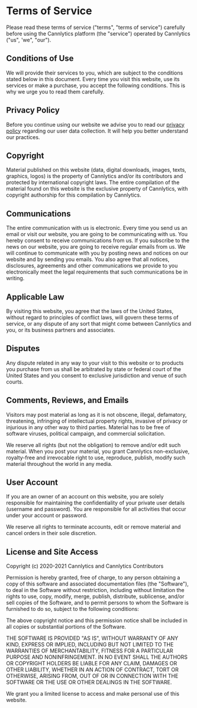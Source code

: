 # Terms of Service

<!-- The Cannlytics Website (the "Website") is hosted on the Google Cloud platform. The Cannlytics name and the Cannlytics Logo are copyright &copy; 2021 Cannlytics and are not included within the assets licensed under the GPL v3 or Free Art licenses.


## reCAPTCHA

We have implemented reCAPTCHA v3 on this site. Your use of reCAPTCHA v3 is subject to the Google [Privacy Policy](https://www.google.com/policies/privacy/) and [Terms of Use](https://www.google.com/policies/terms/). -->

Please read these terms of service ("terms", "terms of service") carefully before using the Cannlytics platform (the "service") operated by Cannlytics ("us", 'we", "our").

## Conditions of Use

We will provide their services to you, which are subject to the conditions stated below in this document. Every time you visit this website, use its services or make a purchase, you accept the following conditions. This is why we urge you to read them carefully.

## Privacy Policy

Before you continue using our website we advise you to read our [privacy policy](/about/legal/privacy-policy) regarding our user data collection. It will help you better understand our practices.

## Copyright

Material published on this website (data, digital downloads, images, texts, graphics, logos) is the property of Cannlytics and/or its contributors and protected by international copyright laws. The entire compilation of the material found on this website is the exclusive property of Cannlytics, with copyright authorship for this compilation by Cannlytics.

## Communications

The entire communication with us is electronic. Every time you send us an email or visit our website, you are going to be communicating with us. You hereby consent to receive communications from us. If you subscribe to the news on our website, you are going to receive regular emails from us. We will continue to communicate with you by posting news and notices on our website and by sending you emails. You also agree that all notices, disclosures, agreements and other communications we provide to you electronically meet the legal requirements that such communications be in writing.

## Applicable Law

By visiting this website, you agree that the laws of the United States, without regard to principles of conflict laws, will govern these terms of service, or any dispute of any sort that might come between Cannlytics and you, or its business partners and associates.

## Disputes

Any dispute related in any way to your visit to this website or to products you purchase from us shall be arbitrated by state or federal court of the United States and you consent to exclusive jurisdiction and venue of such courts.

## Comments, Reviews, and Emails

Visitors may post material as long as it is not obscene, illegal, defamatory, threatening, infringing of intellectual property rights, invasive of privacy or injurious in any other way to third parties. Material has to be free of software viruses, political campaign, and commercial solicitation.

We reserve all rights (but not the obligation) to remove and/or edit such material. When you post your material, you grant Cannlytics non-exclusive, royalty-free and irrevocable right to use, reproduce, publish, modify such material throughout the world in any media.

## User Account

If you are an owner of an account on this website, you are solely responsible for maintaining the confidentiality of your private user details (username and password). You are responsible for all activities that occur under your account or password.

We reserve all rights to terminate accounts, edit or remove material and cancel orders in their sole discretion.

## License and Site Access

Copyright (c) 2020-2021 Cannlytics and Cannlytics Contributors

Permission is hereby granted, free of charge, to any person obtaining
a copy of this software and associated documentation files (the
"Software"), to deal in the Software without restriction, including
without limitation the rights to use, copy, modify, merge, publish,
distribute, sublicense, and/or sell copies of the Software, and to
permit persons to whom the Software is furnished to do so, subject to
the following conditions:

The above copyright notice and this permission notice shall be
included in all copies or substantial portions of the Software.

THE SOFTWARE IS PROVIDED "AS IS", WITHOUT WARRANTY OF ANY KIND,
EXPRESS OR IMPLIED, INCLUDING BUT NOT LIMITED TO THE WARRANTIES OF
MERCHANTABILITY, FITNESS FOR A PARTICULAR PURPOSE AND
NONINFRINGEMENT. IN NO EVENT SHALL THE AUTHORS OR COPYRIGHT HOLDERS BE
LIABLE FOR ANY CLAIM, DAMAGES OR OTHER LIABILITY, WHETHER IN AN ACTION
OF CONTRACT, TORT OR OTHERWISE, ARISING FROM, OUT OF OR IN CONNECTION
WITH THE SOFTWARE OR THE USE OR OTHER DEALINGS IN THE SOFTWARE.

We grant you a limited license to access and make personal use of this website.
